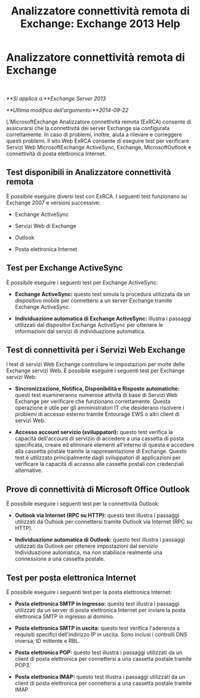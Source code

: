 ﻿---
title: 'Analizzatore connettività remota di Exchange: Exchange 2013 Help'
TOCTitle: Analizzatore connettività remota di Exchange
ms:assetid: dd26698e-d00c-47f5-a7aa-c3894fe86c75
ms:mtpsurl: https://technet.microsoft.com/it-it/library/Ff701693(v=EXCHG.150)
ms:contentKeyID: 50481839
ms.date: 05/22/2018
mtps_version: v=EXCHG.150
ms.translationtype: MT
---

# Analizzatore connettività remota di Exchange

 

_**Si applica a:**Exchange Server 2013_

_**Ultima modifica dell'argomento:**2014-09-22_

L'MicrosoftExchange Analizzatore connettività remota (ExRCA) consente di assicurarsi che la connettività dei server Exchange sia configurata correttamente. In caso di problemi, inoltre, aiuta a rilevare e correggere questi problemi. Il sito Web ExRCA consente di eseguire test per verificare Servizi Web MicrosoftExchange ActiveSync, Exchange, MicrosoftOutlook e connettività di posta elettronica Internet.

## Test disponibili in Analizzatore connettività remota

È possibile eseguire diversi test con ExRCA. I seguenti test funzionano su Exchange 2007 e versioni successive:

  - Exchange ActiveSync

  - Servizi Web di Exchange

  - Outlook

  - Posta elettronica Internet

## Test per Exchange ActiveSync

È possibile eseguire i seguenti test per Exchange ActiveSync:

  - **Exchange ActiveSync:** questo test simula la procedura utilizzata da un dispositivo mobile per connettersi a un server Exchange tramite Exchange ActiveSync.

  - **Individuazione automatica di Exchange ActiveSync:** illustra i passaggi utilizzati dai dispositivi Exchange ActiveSync per ottenere le informazioni dal servizi di individuazione automatica.

## Test di connettività per i Servizi Web Exchange

I test di servizi Web Exchange controllare le impostazioni per molte delle Exchange servizi Web. È possibile eseguire i seguenti test per Exchange servizi Web:

  - **Sincronizzazione, Notifica, Disponibilità e Risposte automatiche:** questi test esamineranno numerose attività di base di Servizi Web Exchange per verificare che funzionano correttamente. Questa operazione è utile per gli amministratori IT che desiderano risolvere i problemi di accesso esterno tramite Entourage EWS o altri client di servizi Web.

  - **Accesso account servizio (sviluppatori):** questo test verifica la capacità dell'account di servizio di accedere a una cassetta di posta specificata, creare ed eliminare elementi all'interno di questa e accedere alla cassetta postale tramite la rappresentazione di Exchange. Questo test è utilizzato principalmente dagli sviluppatori di applicazioni per verificare la capacità di accesso alle cassette postali con credenziali alternative.

## Prove di connettività di Microsoft Office Outlook

È possibile eseguire i seguenti test per la connettività Outlook:

  - **Outlook via Internet (RPC su HTTP):** questo test illustra i passaggi utilizzati da Outlook per connettersi tramite Outlook via Internet (RPC su HTTP).

  - **Individuazione automatica di Outlook:** questo test illustra i passaggi utilizzati da Outlook per ottenere impostazioni dal servizio Individuazione automatica, ma non stabilisce realmente una connessione a una cassetta postale.

## Test per posta elettronica Internet

È possibile eseguire i seguenti test per la posta elettronica Internet:

  - **Posta elettronica SMTP** **in ingresso:** questo test illustra i passaggi utilizzati da un server di posta elettronica Internet per inviare la posta elettronica SMTP in ingresso al dominio.

  - **Posta elettronica SMTP in uscita:** questo test verifica l'aderenza a requisiti specifici dell'indirizzo IP in uscita. Sono inclusi i controlli DNS inversa, ID mittente e RBL.

  - **Posta elettronica POP:** questo test illustra i passaggi utilizzati da un client di posta elettronica per connettersi a una cassetta postale tramite POP3.

  - **Posta elettronica IMAP:** questo test illustra i passaggi utilizzati da un client di posta elettronica per connettersi a una cassetta postale tramite IMAP.

